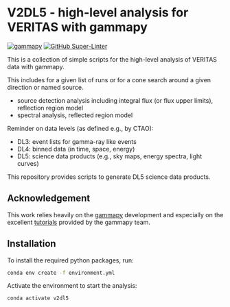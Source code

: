 # V2DL5 - high-level analysis for VERITAS with gammapy

[![gammapy](https://img.shields.io/badge/powered%20by-gammapy-orange.svg?style=flat)](https://www.gammapy.org/)
[![GitHub Super-Linter](https://github.com/GernotMaier/V2DL5/actions/workflows/linter.yml/badge.svg)](https://github.com/marketplace/actions/super-linter)

This is a collection of simple scripts for the high-level analysis of VERITAS data with gammapy.

This includes for a given list of runs or for a cone search around a given direction or named source.

- source detection analysis including integral flux (or flux upper limits), reflection region model
- spectral analysis, reflected region model

Reminder on data levels (as defined e.g., by CTAO):

- DL3: event lists for gamma-ray like events
- DL4: binned data (in time, space, energy)
- DL5: science data products (e.g., sky maps, energy spectra, light curves)

This repository provides scripts to generate DL5 science data products.

## Acknowledgement

This work relies heavily on the [gammapy](https://gammapy.org/) development and especially on the excellent [tutorials](https://docs.gammapy.org/1.1/tutorials/index.html) provided by the gammapy team.

## Installation

To install the required python packages, run:

```bash
conda env create -f environment.yml
```

Activate the environment to start the analysis:

```bash
conda activate v2dl5
```
